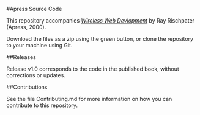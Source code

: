 #Apress Source Code

This repository accompanies [*Wireless Web Devlopment*](http://www.apress.com/9781893115200) by Ray Rischpater (Apress, 2000).

[comment]: #cover


Download the files as a zip using the green button, or clone the repository to your machine using Git.

##Releases

Release v1.0 corresponds to the code in the published book, without corrections or updates.

##Contributions

See the file Contributing.md for more information on how you can contribute to this repository.
